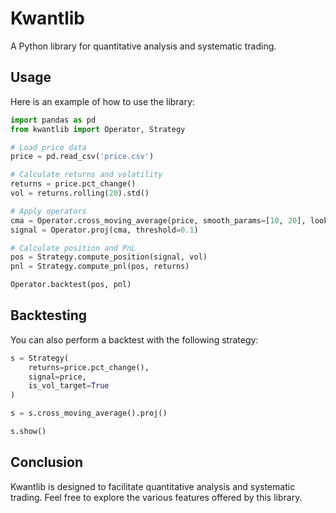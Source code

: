 # Kwantlib

A Python library for quantitative analysis and systematic trading.


## Usage

Here is an example of how to use the library:

```python
import pandas as pd
from kwantlib import Operator, Strategy

# Load price data
price = pd.read_csv('price.csv')

# Calculate returns and volatility
returns = price.pct_change()
vol = returns.rolling(20).std()

# Apply operators
cma = Operator.cross_moving_average(price, smooth_params=[10, 20], lookback_params=[10, 20])
signal = Operator.proj(cma, threshold=0.1)

# Calculate position and PnL
pos = Strategy.compute_position(signal, vol)
pnl = Strategy.compute_pnl(pos, returns)

Operator.backtest(pos, pnl)
```

## Backtesting

You can also perform a backtest with the following strategy:

```python
s = Strategy(
    returns=price.pct_change(),
    signal=price,
    is_vol_target=True
)

s = s.cross_moving_average().proj()

s.show()
```

## Conclusion

Kwantlib is designed to facilitate quantitative analysis and systematic trading. Feel free to explore the various features offered by this library.


